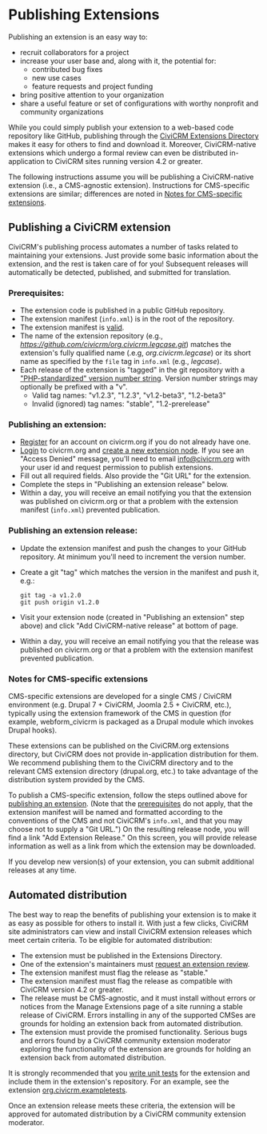 # Publishing Extensions

Publishing an extension is an easy way to:

-   recruit collaborators for a project
-   increase your user base and, along with it, the potential for:
    -   contributed bug fixes
    -   new use cases
    -   feature requests and project funding
-   bring positive attention to your organization
-   share a useful feature or set of configurations with worthy nonprofit and
    community organizations

While you could simply publish your extension to a web-based code repository like GitHub, publishing through the [CiviCRM Extensions Directory](http://civicrm.org/extensions) makes it easy for others to find and download it. Moreover, CiviCRM-native extensions which undergo a formal review can even be distributed in-application to CiviCRM sites running version 4.2 or greater.

The following instructions assume you will be publishing a CiviCRM-native extension (i.e., a CMS-agnostic extension). Instructions for CMS-specific extensions are similar; differences are noted in [Notes for CMS-specific extensions](#notes-for-cms-specific-extensions).

## Publishing a CiviCRM extension

CiviCRM's publishing process automates a number of tasks related to maintaining your extensions. Just provide some basic information about the extension, and the rest is taken care of for you! Subsequent releases will automatically be detected, published, and submitted for translation.

### Prerequisites:

-   The extension code is published in a public GitHub repository.
-   The extension manifest (`info.xml`) is in the root of the repository.
-   The extension manifest is [valid](/extensions/info-xml.md#ExtensionReference-Tagsininfo.xml).
-   The name of the extension repository (e.g., *https://github.com/civicrm/org.civicrm.legcase.git*) matches the extension's fully qualified name (.e.g, *org.civicrm.legcase*) or its short name as specified by the `file` tag in `info.xml` (e.g., *legcase*).
-   Each release of the extension is "tagged" in the git repository with a ["PHP-standardized" version number string](http://php.net/manual/en/function.version-compare.php). Version number strings may optionally be prefixed with a "v".
    -   Valid tag names: "v1.2.3", "1.2.3", "v1.2-beta3", "1.2-beta3"
    -   Invalid (ignored) tag names: "stable", "1.2-prerelease"

### Publishing an extension:

-   [Register](https://civicrm.org/user/register) for an account on civicrm.org if you do not already have one.
-   [Login](https://civicrm.org/user) to civicrm.org and [create a new extension node](http://civicrm.org/node/add/extension). If you see an "Access Denied" message, you'll need to email [info@civicrm.org](mailto:info@civicrm.org) with your user id and request permission to publish extensions.
-   Fill out all required fields. Also provide the "Git URL" for the extension.
-   Complete the steps in "Publishing an extension release" below.
-   Within a day, you will receive an email notifying you that the extension was published on civicrm.org or that a problem with the extension manifest (`info.xml`) prevented publication.

### Publishing an extension release:

-   Update the extension manifest and push the changes to your GitHub repository. At minimum you'll need to increment the version number.
-   Create a git "tag" which matches the version in the manifest and push it, e.g.:

        git tag -a v1.2.0
        git push origin v1.2.0

-   Visit your extension node (created in "Publishing an extension" step above) and click "Add CiviCRM-native release" at bottom of page.
-   Within a day, you will receive an email notifying you that the release was published on civicrm.org or that a problem with the extension manifest prevented publication.

### Notes for CMS-specific extensions

CMS-specific extensions are developed for a single CMS / CiviCRM environment (e.g. Drupal 7 + CiviCRM, Joomla 2.5 + CiviCRM, etc.), typically using the extension framework of the CMS in question (for example, webform_civicrm is packaged as a Drupal module which invokes Drupal hooks).

These extensions can be published on the CiviCRM.org extensions directory, but CiviCRM does not provide in-application distribution for them. We recommend publishing them to the CiviCRM directory and to the relevant CMS extension directory (drupal.org, etc.) to take advantage of the distribution system provided by the CMS.

To publish a CMS-specific extension, follow the steps outlined above for [publishing an extension](#publishing-an-extension). (Note that the [prerequisites](#prerequisites) do not apply, that the extension manifest will be named and formatted according to the conventions of the CMS and not CiviCRM's `info.xml`, and that you may choose not to supply a "Git URL.") On the resulting release node, you will find a link "Add Extension Release." On this screen, you will provide release information as well as a link from which the extension may be downloaded.

If you develop new version(s) of your extension, you can submit additional releases at any time.

## Automated distribution

The best way to reap the benefits of publishing your extension is to make it as easy as possible for others to install it. With just a few clicks, CiviCRM site administrators can view and install CiviCRM extension releases which meet certain criteria. To be eligible for automated distribution: 

-   The extension must be published in the Extensions Directory.
-   One of the extension's maintainers must [request an extension review](https://issues.civicrm.org/jira/secure/CreateIssue!default.jspa?selectedProjectId=10400&issuetype=10000).
-   The extension manifest must flag the release as "stable."
-   The extension manifest must flag the release as compatible with CiviCRM version 4.2 or greater.
-   The release must be CMS-agnostic, and it must install without errors or notices from the Manage Extensions page of a site running a stable release of CiviCRM. Errors installing in any of the supported CMSes are grounds for holding an extension back from automated distribution.
-   The extension must provide the promised functionality. Serious bugs and errors found by a CiviCRM community extension moderator exploring the functionality of the extension are grounds for holding an extension back from automated distribution.

It is strongly recommended that you [write unit tests](https://github.com/civicrm/org.civicrm.testapalooza) for the extension and include them in the extension's repository. For an example, see the extension [org.civicrm.exampletests](https://github.com/totten/org.civicrm.exampletests).

Once an extension release meets these criteria, the extension will be approved for automated distribution by a CiviCRM community extension moderator. 
